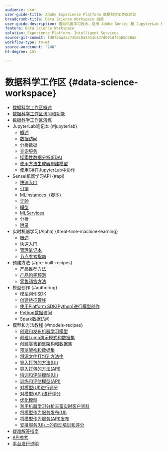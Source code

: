 ```yaml
---
audience: user
user-guide-title: Adobe Experience Platform 数据科学工作区帮助
breadcrumb-title: Data Science Workspace 指南
user-guide-description: 借助机器学习技术，使用 Adobe Sensei 和 JupyterLab Notebooks 开发、训练模型和配方，并进行评分。
feature: Data Science Workspace
solution: Experience Platform, Intelligent Services
source-git-commit: fd0f6aa2ac73bdc0a5413c437d091df6bb5d38a6
workflow-type: tm+mt
source-wordcount: '248'
ht-degree: 15%

---
```



# 数据科学工作区 {#data-science-workspace}

* [数据科学工作区概述](home.md)
* [数据科学工作区访问和功能](access-features-dsw.md)
* [数据科学工作区演练](walkthrough.md)
* JupyterLab笔记本 {#jupyterlab}
   * [概述](jupyterlab/overview.md)
   * [数据访问](jupyterlab/access-notebook-data.md)
   * [分析数据](jupyterlab/analyze-your-data.md)
   * [查询服务](jupyterlab/query-service.md)
   * [探索性数据分析(EDA)](jupyterlab/eda-notebook.md)
   * [使用方法生成器创建模型](jupyterlab/create-a-model.md)
   * [使用Git在JupyterLab中协作](jupyterlab/using-git-for-collaboration.md)
* Sensei机器学习API {#api}
   * [快速入门](api/getting-started.md)
   * [引擎](api/engines.md)
   * [MLInstances（脚本）](api/mlinstances.md)
   * [实验](api/experiments.md)
   * [模型](api/models.md)
   * [MLServices](api/mlservices.md)
   * [分析](api/insights.md)
   * [附录](api/appendix.md)
* 实时机器学习(Alpha) {#real-time-machine-learning}
   * [概述](real-time-machine-learning/home.md)
   * [快速入门](real-time-machine-learning/getting-started.md)
   * [管理笔记本](real-time-machine-learning/rtml-authoring-notebook.md)
   * [节点参考指南](real-time-machine-learning/node-reference.md)
* 预建方法 {#pre-built-recipes}
   * [产品推荐方法](pre-built-recipes/product-recommendations.md)
   * [产品购买预测](pre-built-recipes/product-purchase-prediction.md)
   * [零售销售方法](pre-built-recipes/retail-sales.md)
* 模型创作 {#authoring}
   * [模型创作SDK](authoring/sdk.md)
   * [创建特征管线](authoring/feature-pipeline.md)
   * [使用Platform SDK(Python)进行模型创作](authoring/platform-sdk.md)
   * [Python数据访问](authoring/python.md)
   * [Spark数据访问](authoring/spark.md)
* 模型和方法教程 {#models-recipes}
   * [创建和发布机器学习模型](models-recipes/create-publish-model.md)
   * [创建Luma演示模式和数据集](models-recipes/create-luma-data.md)
   * [创建零售销售架构和数据集](models-recipes/create-retails-sales-dataset.md)
   * [预览架构和数据集](models-recipes/preview-schema-data.md)
   * [将源文件打包到方法中](models-recipes/package-source-files-recipe.md)
   * [导入打包的方法(UI)](models-recipes/import-packaged-recipe-ui.md)
   * [导入打包的方法(API)](models-recipes/import-packaged-recipe-api.md)
   * [培训和评估模型(UI)](models-recipes/train-evaluate-model-ui.md)
   * [训练和评估模型(API)](models-recipes/train-evaluate-model-api.md)
   * [对模型(UI)进行评分](models-recipes/score-model-ui.md)
   * [对模型(API)进行评分](models-recipes/score-model-api.md)
   * [优化模型](models-recipes/optimize-model.md)
   * [利用机器学习分析丰富实时客户资料](models-recipes/enrich-profile.md)
   * [将模型作为服务发布(UI)](models-recipes/publish-model-service-ui.md)
   * [将模型作为服务(API)发布](models-recipes/publish-model-service-api.md)
   * [安排服务(UI)上的自动培训和评分](models-recipes/schedule-models-ui.md)
* [疑难解答指南](troubleshooting-guide.md)
* [API参考](https://www.adobe.io/apis/experienceplatform/home/api-reference.html#!acpdr/swagger-specs/sensei-ml-api.yaml)
* [平台发行说明](https://www.adobe.com/go/platform-release-notes-en)